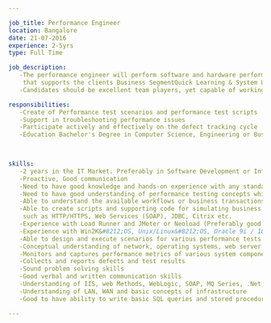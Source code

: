 ```yaml
---

job_title: Performance Engineer 
location: Bangalore
date: 21-07-2016
experience: 2-5yrs
type: Full Time

job_description:  
   -The performance engineer will perform software and hardware performance assessment on running software 
    that supports the clients Business SegmentQuick Learning & System Understanding Capability,
   -Candidates should be excellent team players, yet capable of working independently

responsibilities: 
   -Create of Performance test scenarios and performance test scripts
   -Support in troubleshooting performance issues
   -Participate actively and effectively on the defect tracking cycle
   -Education Bachelor's Degree in Computer Science, Engineering or Business Administration (on course or completed)

   

skills: 
   -2 years in the IT Market. Preferably in Software Development or Infrastructure support (hardware).B.E./Btech  
   -Proactive, Good communication
   -Need to have good knowledge and hands-on experience with any standard industry performance testing tool
   -Need to have good understanding of performance testing concepts which includes concurrency, scalability, latency, throughput etc.
   -Able to understand the available workflows or business transactions for test script generation
   -Able to create scripts and supporting code for simulating business transactions using different protocols 
    such as HTTP/HTTPS, Web Services (SOAP), JDBC, Citrix etc.
   -Experience with Load Runner and JMeter or Neoload (Preferably good exposure to any open source tool)
   -Experience with Win2K&#8212;OS, Unix/Linux&#8212;OS, Oracle 9i / 10G, SQL, n-Tier architecture, Network - OSI 7 layers model
   -Able to design and execute scenarios for various performance tests like load, stress, endurance etc.
   -Conceptual understanding of network, operating systems, web server & databases and their architecture
   -Monitors and captures performance metrics of various system components like Web Servers, App Servers and Databases etc.
   -Collects and reports defects and test results
   -Sound problem solving skills
   -Good verbal and written communication skills
   -Understanding of IIS, web Methods, WebLogic, SOAP, MQ Series, .Net, J2EE, DCOM etc.
   -Understanding of LAN, WAN and basic concepts of infrastructure
   -Good to have ability to write basic SQL queries and stored procedures

---
```

